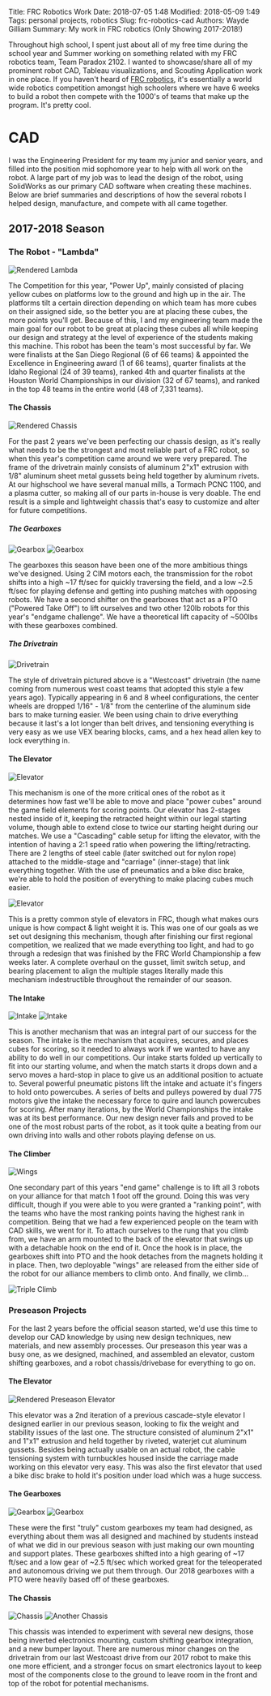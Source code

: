 Title: FRC Robotics Work
Date: 2018-07-05 1:48
Modified: 2018-05-09 1:49
Tags: personal projects, robotics
Slug: frc-robotics-cad
Authors: Wayde Gilliam
Summary: My work in FRC robotics (Only Showing 2017-2018!)


Throughout high school, I spent just about all of my free time during the school year and Summer working on something related with my FRC robotics team, Team Paradox 2102. I wanted to showcase/share all of my prominent robot CAD, Tableau visualizations, and Scouting Application work in one place. If you haven't heard of [FRC robotics](https://www.youtube.com/watch?v=KlyCbntMBqU), it's essentially a world wide robotics competition amongst high schoolers where we have 6 weeks to build a robot then compete with the 1000's of teams that make up the program. It's pretty cool.


# CAD

I was the Engineering President for my team my junior and senior years, and filled into the position mid sophomore year to help with all work on the robot. A large part of my job was to lead the design of the robot, using SolidWorks as our primary CAD software when creating these machines. Below are brief summaries and descriptions of how the several robots I helped design, manufacture, and compete with all came together.

## 2017-2018 Season
### The Robot - "Lambda"

![Rendered Lambda](images/frc_cad/robot.JPG)

The Competition for this year, "Power Up", mainly consisted of placing yellow cubes on platforms low to the ground and high up in the air. The platforms tilt a certain direction depending on which team has more cubes on their assigned side, so the better you are at placing these cubes, the more points you'll get. Because of this, I and my engineering team made the main goal for our robot to be great at placing these cubes all while keeping our design and strategy at the level of experience of the students making this machine. This robot has been the team's most successful by far. We were finalists at the San Diego Regional (6 of 66 teams) & appointed the Excellence in Engineering award (1 of 66 teams), quarter finalists at the Idaho Regional (24 of 39 teams), ranked 4th and quarter finalists at the Houston World Championships in our division (32 of 67 teams), and ranked in the top 48 teams in the entire world (48 of 7,331 teams).

#### The Chassis

![Rendered Chassis](images/frc_cad/chassis.JPG)

For the past 2 years we've been perfecting our chassis design, as it's really what needs to be the strongest and most reliable part of a FRC robot, so when this year's competition came around we were very prepared. The frame of the drivetrain mainly consists of aluminum 2"x1" extrusion with 1/8" aluminum sheet metal gussets being held together by aluminum rivets. At our highschool we have several manual mills, a Tormach PCNC 1100, and a plasma cutter, so making all of our parts in-house is very doable. The end result is a simple and lightweight chassis that's easy to customize and alter for future competitions.

##### The Gearboxes

![Gearbox](images/frc_cad/gearbox1.JPG) 
![Gearbox](images/frc_cad/gearbox2.JPG)

The gearboxes this season have been one of the more ambitious things we've designed. Using 2 CIM motors each, the transmission for the robot shifts into a high ~17 ft/sec for quickly traversing the field, and a low ~2.5 ft/sec for playing defense and getting into pushing matches with opposing robots. We have a second shifter on the gearboxes that act as a PTO ("Powered Take Off") to lift ourselves and two other 120lb robots for this year's "endgame challenge". We have a theoretical lift capacity of ~500lbs with these gearboxes combined.

##### The Drivetrain

![Drivetrain](images/frc_cad/drivetrain.png)

The style of drivetrain pictured above is a "Westcoast" drivetrain (the name coming from numerous west coast teams that adopted this style a few years ago). Typically appearing in 6 and 8 wheel configurations, the center wheels are dropped 1/16" - 1/8" from the centerline of the aluminum side bars to make turning easier. We been using chain to drive everything because it last's a lot longer than belt drives, and tensioning everything is very easy as we use VEX bearing blocks, cams, and a hex head allen key to lock everything in.

#### The Elevator

![Elevator](images/frc_cad/elevator.JPG)

This mechanism is one of the more critical ones of the robot as it determines how fast we'll be able to move and place "power cubes" around the game field elements for scoring points. Our elevator has 2-stages nested inside of it, keeping the retracted height within our legal starting volume, though able to extend close to twice our starting height during our matches. We use a "Cascading" cable setup for lifting the elevator, with the intention of having a 2:1 speed ratio when powering the lifting/retracting. There are 2 lengths of steel cable (later switched out for nylon rope) attached to the middle-stage and "carriage" (inner-stage) that link everything together. With the use of pneumatics and a bike disc brake, we're able to hold the position of everything to make placing cubes much easier.

![Elevator](images/frc_cad/elevator_raised.jpg)

This is a pretty common style of elevators in FRC, though what makes ours unique is how compact & light weight it is. This was one of our goals as we set out designing this mechanism, though after finishing our first regional competition, we realized that we made everything too light, and had to go through a redesign that was finished by the FRC World Championship a few weeks later. A complete overhaul on the gusset, limit switch setup, and bearing placement to align the multiple stages literally made this mechanism indestructible throughout the remainder of our season.

#### The Intake

![Intake](images/frc_cad/intake.JPG)
![Intake](images/frc_cad/intake2.jpg)

This is another mechanism that was an integral part of our success for the season. The intake is the mechanism that acquires, secures, and places cubes for scoring, so it needed to always work if we wanted to have any ability to do well in our competitions. Our intake starts folded up vertically to fit into our starting volume, and when the match starts it drops down and a servo moves a hard-stop in place to give us an additional position to actuate to. Several powerful pneumatic pistons lift the intake and actuate it's fingers to hold onto powercubes. A series of belts and pulleys powered by dual 775 motors give the intake the necessary force to quire and launch powercubes for scoring. After many iterations, by the World Championships the intake was at its best performance. Our new design never fails and proved to be one of the most robust parts of the robot, as it took quite a beating from our own driving into walls and other robots playing defense on us.

#### The Climber

![Wings](images/frc_cad/robot2.jpg)

One secondary part of this years "end game" challenge is to lift all 3 robots on your alliance for that match 1 foot off the ground. Doing this was very difficult, though if you were able to you were granted a "ranking point", with the teams who have the most ranking points having the highest rank in competition. Being that we had a few experienced people on the team with CAD skills, we went for it. To attach ourselves to the rung that you climb from, we have an arm mounted to the back of the elevator that swings up with a detachable hook on the end of it. Once the hook is in place, the gearboxes shift into PTO and the hook detaches from the magnets holding it in place. Then, two deployable "wings" are released from the either side of the robot for our alliance members to climb onto. And finally, we climb...

![Triple Climb](images/frc_cad/triple_lift.jpg)

### Preseason Projects

For the last 2 years before the official season started, we'd use this time to develop our CAD knowledge by using new design techniques, new materials, and new assembly processes. Our preseason this year was a busy one, as we designed, machined, and assembled an elevator, custom shifting gearboxes, and a robot chassis/drivebase for everything to go on.

#### The Elevator

![Rendered Preseason Elevator](images/frc_cad/pe_render.JPG)

This elevator was a 2nd iteration of a previous cascade-style elevator I designed earlier in our previous season, looking to fix the weight and stability issues of the last one. The structure consisted of aluminum 2"x1" and 1"x1" extrusion and held together by riveted, waterjet cut aluminum gussets. Besides being actually usable on an actual robot, the cable tensioning system with turnbuckles housed inside the carriage made working on this elevator very easy. This was also the first elevator that used a bike disc brake to hold it's position under load which was a huge success.

#### The Gearboxes

![Gearbox](images/frc_cad/pgb_render.JPG)
![Gearbox](images/frc_cad/pgb_real.jpg)

These were the first "truly" custom gearboxes my team had designed, as everything about them was all designed and machined by students instead of what we did in our previous season with just making our own mounting and support plates. These gearboxes shifted into a high gearing of ~17 ft/sec and a low gear of ~2.5 ft/sec which worked great for the teleoperated and autonomous driving we put them through. Our 2018 gearboxes with a PTO were heavily based off of these gearboxes.

#### The Chassis

![Chassis](images/frc_cad/pre_chassis.JPG) 
![Another Chassis](images/frc_cad/pcu_render.JPG)

This chassis was intended to experiment with several new designs, those being inverted electronics mounting, custom shifting gearbox integration, and a new bumper layout. There are numerous minor changes on the drivetrain from our last Westcoast drive from our 2017 robot to make this one more efficient, and a stronger focus on smart electronics layout to keep most of the components close to the ground to leave room in the front and top of the robot for potential mechanisms.
